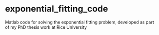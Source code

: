 exponential_fitting_code
========================

Matlab code for solving the exponential fitting problem, developed as part of my PhD thesis work at Rice University
